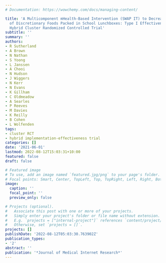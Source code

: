 ```yaml
---
# Documentation: https://wowchemy.com/docs/managing-content/

title: 'A Multicomponent mHealth-Based Intervention (SWAP IT) to Decrease the Consumption
  of Discretionary Foods Packed in School Lunchboxes: Type I Effectiveness-Implementation
  Hybrid Cluster Randomized Controlled Trial'
subtitle: ''
summary: ''
authors:
- R Sutherland
- A Brown
- N Nathan
- S Yoong
- L Janssen
- A Chooi
- N Hudson
- J Wiggers
- N Kerr
- N Evans
- K Gillham
- C Oldmeadow
- A Searles
- P Reeves
- M Davies
- K Reilly
- B Cohen
- L Wolfenden
tags:
- cluster RCT
- hybrid implementation-effectiveness trial
categories: []
date: '2021-06-01'
lastmod: 2022-08-12T15:03:31+10:00
featured: false
draft: false

# Featured image
# To use, add an image named `featured.jpg/png` to your page's folder.
# Focal points: Smart, Center, TopLeft, Top, TopRight, Left, Right, BottomLeft, Bottom, BottomRight.
image:
  caption: ''
  focal_point: ''
  preview_only: false

# Projects (optional).
#   Associate this post with one or more of your projects.
#   Simply enter your project's folder or file name without extension.
#   E.g. `projects = ["internal-project"]` references `content/project/deep-learning/index.md`.
#   Otherwise, set `projects = []`.
projects: []
publishDate: '2022-08-12T05:03:30.763902Z'
publication_types:
- '2'
abstract: ''
publication: '*Journal of Medical Internet Research*'
---
```


